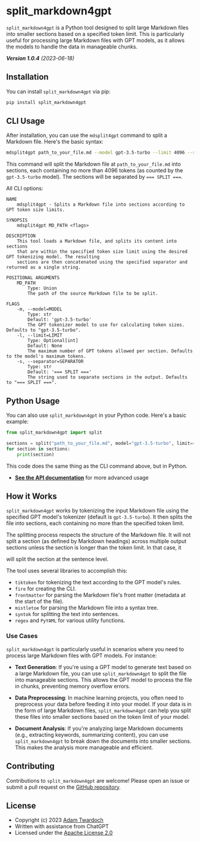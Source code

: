 # split_markdown4gpt

`split_markdown4gpt` is a Python tool designed to split large Markdown files into smaller sections based on a specified token limit. This is particularly useful for processing large Markdown files with GPT models, as it allows the models to handle the data in manageable chunks.

_**Version 1.0.4** (2023-06-18)_

## Installation

You can install `split_markdown4gpt` via pip:

```bash
pip install split_markdown4gpt
```

## CLI Usage

After installation, you can use the `mdsplit4gpt` command to split a Markdown file. Here's the basic syntax:

```bash
mdsplit4gpt path_to_your_file.md --model gpt-3.5-turbo --limit 4096 --separator "=== SPLIT ==="
```

This command will split the Markdown file at `path_to_your_file.md` into sections, each containing no more than 4096 tokens (as counted by the `gpt-3.5-turbo` model). The sections will be separated by `=== SPLIT ===`.

All CLI options:

```
NAME
    mdsplit4gpt - Splits a Markdown file into sections according to GPT token size limits.

SYNOPSIS
    mdsplit4gpt MD_PATH <flags>

DESCRIPTION
    This tool loads a Markdown file, and splits its content into sections
    that are within the specified token size limit using the desired GPT tokenizing model. The resulting
    sections are then concatenated using the specified separator and returned as a single string.

POSITIONAL ARGUMENTS
    MD_PATH
        Type: Union
        The path of the source Markdown file to be split.

FLAGS
    -m, --model=MODEL
        Type: str
        Default: 'gpt-3.5-turbo'
        The GPT tokenizer model to use for calculating token sizes. Defaults to "gpt-3.5-turbo".
    -l, --limit=LIMIT
        Type: Optional[int]
        Default: None
        The maximum number of GPT tokens allowed per section. Defaults to the model's maximum tokens.
    -s, --separator=SEPARATOR
        Type: str
        Default: '=== SPLIT ==='
        The string used to separate sections in the output. Defaults to "=== SPLIT ===".
```

## Python Usage

You can also use `split_markdown4gpt` in your Python code. Here's a basic example:

```python
from split_markdown4gpt import split

sections = split("path_to_your_file.md", model="gpt-3.5-turbo", limit=4096)
for section in sections:
    print(section)
```

This code does the same thing as the CLI command above, but in Python.

- **[See the API documentation](API.md)** for more advanced usage

## How it Works

`split_markdown4gpt` works by tokenizing the input Markdown file using the specified GPT model's tokenizer (default is `gpt-3.5-turbo`). It then splits the file into sections, each containing no more than the specified token limit.

The splitting process respects the structure of the Markdown file. It will not split a section (as defined by Markdown headings) across multiple output sections unless the section is longer than the token limit. In that case, it

will split the section at the sentence level.

The tool uses several libraries to accomplish this:

- `tiktoken` for tokenizing the text according to the GPT model's rules.
- `fire` for creating the CLI.
- `frontmatter` for parsing the Markdown file's front matter (metadata at the start of the file).
- `mistletoe` for parsing the Markdown file into a syntax tree.
- `syntok` for splitting the text into sentences.
- `regex` and `PyYAML` for various utility functions.

### Use Cases

`split_markdown4gpt` is particularly useful in scenarios where you need to process large Markdown files with GPT models. For instance:

- **Text Generation**: If you're using a GPT model to generate text based on a large Markdown file, you can use `split_markdown4gpt` to split the file into manageable sections. This allows the GPT model to process the file in chunks, preventing memory overflow errors.

- **Data Preprocessing**: In machine learning projects, you often need to preprocess your data before feeding it into your model. If your data is in the form of large Markdown files, `split_markdown4gpt` can help you split these files into smaller sections based on the token limit of your model.

- **Document Analysis**: If you're analyzing large Markdown documents (e.g., extracting keywords, summarizing content), you can use `split_markdown4gpt` to break down the documents into smaller sections. This makes the analysis more manageable and efficient.

## Contributing

Contributions to `split_markdown4gpt` are welcome! Please open an issue or submit a pull request on the [GitHub repository](https://github.com/twardoch/split-markdown4gpt).

## License

- Copyright (c) 2023 [Adam Twardoch](./AUTHORS.md)
- Written with assistance from ChatGPT
- Licensed under the [Apache License 2.0](./LICENSE.txt)<a id="split_markdown4gpt"></a>

